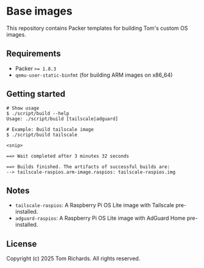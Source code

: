 # Base images

This repository contains Packer templates for building Tom's custom OS images.

## Requirements

 - Packer `>= 1.8.3`
 - `qemu-user-static-binfmt` (for building ARM images on x86_64)

## Getting started

```sh-session
# Show usage
$ ./script/build --help
Usage: ./script/build [tailscale|adguard]

# Example: Build tailscale image
$ ./script/build tailscale

<snip>

==> Wait completed after 3 minutes 32 seconds

==> Builds finished. The artifacts of successful builds are:
--> tailscale-raspios.arm-image.raspios: tailscale-raspios.img
```

## Notes

 - `tailscale-raspios`: A Raspberry Pi OS Lite image with Tailscale pre-installed.
 - `adguard-raspios`: A Raspberry Pi OS Lite image with AdGuard Home pre-installed.

## License

Copyright (c) 2025 Tom Richards. All rights reserved.
